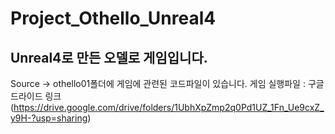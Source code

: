 # Project_Othello_Unreal4

## Unreal4로 만든 오델로 게임입니다. 
Source -> othello01폴더에 게임에 관련된 코드파일이 있습니다.
게임 실행파일 : 구글 드라이드 링크(https://drive.google.com/drive/folders/1UbhXpZmp2q0Pd1UZ_1Fn_Ue9cxZ_y9H-?usp=sharing)
